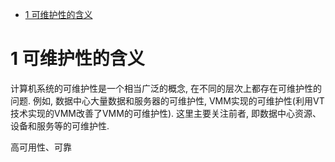 
<!-- @import "[TOC]" {cmd="toc" depthFrom=1 depthTo=6 orderedList=false} -->

<!-- code_chunk_output -->

* [1 可维护性的含义](#1-可维护性的含义)

<!-- /code_chunk_output -->

# 1 可维护性的含义

计算机系统的可维护性是一个相当广泛的概念, 在不同的层次上都存在可维护性的问题. 例如, 数据中心大量数据和服务器的可维护性, VMM实现的可维护性(利用VT技术实现的VMM改善了VMM的可维护性). 这里主要关注前者, 即数据中心资源、设备和服务等的可维护性. 

高可用性、可靠

